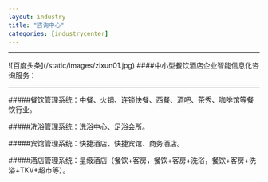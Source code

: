 ```yaml
---
layout: industry
title: "咨询中心"
categories: [industrycenter]
---
```

<hr/>
![百度头条](/static/images/zixun01.jpg)
####中小型餐饮酒店企业智能信息化咨询服务：
<hr/>
#####餐饮管理系统：中餐、火锅、连锁快餐、西餐、酒吧、茶秀、咖啡馆等餐饮行业。<p>
#####洗浴管理系统：洗浴中心、足浴会所。<p>
#####宾馆管理系统：快捷酒店、快捷宾馆、商务酒店。<p>
#####酒店管理系统：星级酒店（餐饮+客房，餐饮+客房+洗浴，餐饮+客房+洗浴+TKV+超市等）。<p>



